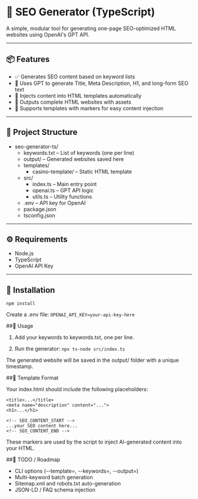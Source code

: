 # 🚀 SEO Generator (TypeScript)

A simple, modular tool for generating one-page SEO-optimized HTML websites using OpenAI's GPT API.

---

## 📦 Features

- ✅ Generates SEO content based on keyword lists
- 🧠 Uses GPT to generate Title, Meta Description, H1, and long-form SEO text
- 🔧 Injects content into HTML templates automatically
- 📂 Outputs complete HTML websites with assets
- 📝 Supports templates with markers for easy content injection

---
## 📁 Project Structure
- seo-generator-ts/
  - keywords.txt – List of keywords (one per line)
  - output/ – Generated websites saved here
  - templates/
    - casino-template/ – Static HTML template
  - src/
    - index.ts – Main entry point
    - openai.ts – GPT API logic
    - utils.ts – Utility functions
  - .env – API key for OpenAI
  - package.json
  - tsconfig.json
---

## ⚙️ Requirements

- Node.js
- TypeScript
- OpenAI API Key

---

## 🚀 Installation

```npm install```

Create a .env file:
```OPENAI_API_KEY=your-api-key-here```

##🧠 Usage
1. Add your keywords to keywords.txt, one per line.

2. Run the generator:
```npx ts-node src/index.ts```

The generated website will be saved in the output/ folder with a unique timestamp.

##📝 Template Format

Your index.html should include the following placeholders:
```
<title>...</title>
<meta name="description" content="...">
<h1>...</h1>

<!-- SEO_CONTENT_START -->
...your SEO content here...
<!-- SEO_CONTENT_END -->
```
These markers are used by the script to inject AI-generated content into your HTML.

##📌 TODO / Roadmap
- CLI options (--template=, --keywords=, --output=)
- Multi-keyword batch generation
- Sitemap.xml and robots.txt auto-generation
- JSON-LD / FAQ schema injection

